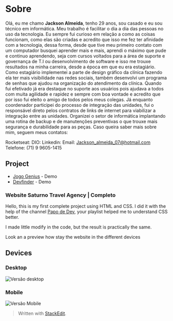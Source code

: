 
# Sobre

Olá, eu me chamo **Jackson Almeida**, tenho 29 anos, sou casado e eu sou técnico em informática.
Meu trabalho é facilitar o dia a dia das pessoas no uso da tecnologia.
Eu sempre fui curioso em relação a como as coisas funcionam, como elas são criadas e acredito que isso me fez ter afinidade com a tecnologia, dessa forma, desde que tive meu primeiro contato com um computador busquei aprender mais e mais, aprendi o máximo que pude e continuo aprendendo, seja com cursos voltados para a área de suporte e governança de T.I ou desenvolvimento de software e isso me trouxe resultados na minha carreira, desde a época em que eu era estagiário.
Como estagiário implementei a parte de design gráfico da clínica fazendo ela ter mais visibilidade nas redes sociais, também desenvolvi um programa de senhas que ajudou na organização do atendimento da clínica.
Quando fui efetivado já era destaque no suporte aos usuários pois ajudava a todos com muita agilidade e rapidez e sempre com boa vontade e acredito que por isso fui eleito o amigo de todos pelos meus colegas.
Já enquanto coordenador participei do processo de integração das unidades, fui o responsável direto pelos contratos de links de internet para viabilizar a integração entre as unidades. Organizei o setor de informática implantando uma rotina de backup e de manutenções preventivas o que trouxe mais segurança e durabilidade para as peças.
Caso queira saber mais sobre mim, seguem meus contatos:


Rocketseat: [](https://app.rocketseat.com.br/me/jacksonadh-1614097993472)
DIO: [](https://web.digitalinnovation.one/users/jacksonadh)
Linkedin: [](https://www.linkedin.com/in/jah7)
Email: Jackson_almeida_07@hotmail.com
Telefone: (71) 9 9605-1415

## Project

- [Jogo Genius](https://jacksonadh.github.io/jogoGenius/) - Demo
- [Devfinder](https://jacksonadh-devfinder.netlify.app/) - Demo

### Website Saturno Travel Agency | Completo

Hello, this is my first complete project using HTML and CSS. I did it with the help of the channel [Papo de Dev](https://www.youtube.com/channel/UCRhKK6VrISnIWPJjYxBPKnA), your playlist helped me to understand CSS better.

I made little modify in the code, but the result is practically the same.

Look an a preview how stay the website in the different devices

## Devices

### Desktop
![Versão desktop](https://github.com/jacksonadh/Estudos/blob/main/SiteDeViagenspapodev/img/Desktop.gif?raw=true)
### Mobile
![Versão Mobile](https://github.com/jacksonadh/Estudos/blob/main/SiteDeViagenspapodev/img/Mobile.gif?raw=true)


> Written with [StackEdit](https://stackedit.io/).
